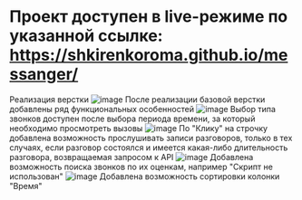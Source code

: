 # Проект доступен в live-режиме по указанной ссылке: https://shkirenkoroma.github.io/messanger/
Реализация верстки
![image](https://user-images.githubusercontent.com/61347452/224052612-334b603a-2cc7-4fd9-9040-18e99d1dcbfa.png)
После реализации базовой верстки добавлены ряд функциональных особенностей
![image](https://user-images.githubusercontent.com/61347452/224052775-4c1b07c2-262d-49f3-922f-e719df21e20a.png)
Выбор типа звонков доступен после выбора периода времени, за который необходимо просмотреть вызовы
![image](https://user-images.githubusercontent.com/61347452/224052942-391f8790-9b30-44d2-99e5-db53016f2b0b.png)
По "Клику" на строчку добавлена возможность прослушивать записи разговоров, только в тех случаях, если разговор состоялся и имеется какая-либо длительность разговора, возвращаемая запросом к API 
![image](https://user-images.githubusercontent.com/61347452/224053209-2cfc5d15-7651-4aec-86b7-bf3270257b02.png)
Добавлена возможность поиска звонков по их оценкам, например "Скрипт не использован"
![image](https://user-images.githubusercontent.com/61347452/224053330-af2cb05d-ee95-46eb-8f64-89c8af41739d.png)
Добавлена возможность сортировки колонки "Время"
